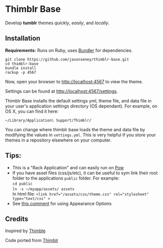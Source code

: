 Thimblr Base
============

Develop **tumblr** themes _quickly_, _easily_, and _locally_.

Installation
------------

**Requirements:** Runs on Ruby, uses [Bundler](http://gembundler.com) for dependencies.

	git clone https://github.com/jasonseney/thimblr-base.git
	cd thimblr-base
	bundle install
	rackup -p 4567


Now, open your browser to [http://localhost:4567](http://localhost:4567) to view the theme.

Settings can be found at [http://localhost:4567/settings](http://localhost:4567/settings).

Thimblr Base installs the default settings yml, theme file, and data file in your user's application settings directory (OS dependant). For example, on OS X, you can find it here:

	~/Library/Application\ Support/Thimblr/

You can change where thimblr base loads the theme and data file by modifying the values in `settings.yml`. This is very helpful if you store your themes in a repository elsewhere on your computer.

## Tips: 

- This is a "Rack Application" and can easily run on [Pow](http://pow.cx)
- If you have asset files (css/js/etc), it can be useful to sym link their root folder to the applications `public` folder. For example:  
	`cd public`  
	`ln -s ~/myapp/assets/ assets`  
In html file: `<link href="/assets/css/theme.css" rel="stylesheet" type="text/css" >`
- See [this comment](https://github.com/jasonseney/thimblr-base/issues/2#issuecomment-8038048) for using Appearance Options


Credits
-------

Inspired by [Thimble](https://github.com/mwunsch/thimble)

Code ported from [Thimblr](https://github.com/jphastings/thimblr)
